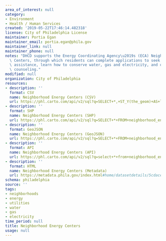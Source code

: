 ```yaml
---
area_of_interest: null
category:
- Environment
- Health / Human Services
created: '2019-05-22T17:46:14.482318'
license: City of Philadelphia License
maintainer: Portia Egan
maintainer_email: portia.egan@phila.gov
maintainer_link: null
maintainer_phone: null
notes: "DHCD supports the Energy Coordinating Agency\u2019s (ECA) Neighborhood Energy\
  \ Centers, through which residents can complete applications to seek bill payment\
  \ assistance, learn how to conserve water, gas and electricity, and obtain energy\
  \ counseling."
modified: null
organization: City of Philadelphia
resources:
- description: ''
  format: CSV
  name: Neighborhood Energy Centers (CSV)
  url: https://phl.carto.com/api/v2/sql?q=SELECT+*,+ST_Y(the_geom)+AS+lat,+ST_X(the_geom)+AS+lng+FROM+neighborhood_energy_centers&filename=neighborhood_energy_centers&format=csv&skipfields=cartodb_id,the_geom,the_geom_webmercator
- description: ''
  format: SHP
  name: Neighborhood Energy Centers (SHP)
  url: https://phl.carto.com/api/v2/sql?q=SELECT+*+FROM+neighborhood_energy_centers&filename=neighborhood_energy_centers&format=shp&skipfields=cartodb_id
- description: ''
  format: GeoJSON
  name: Neighborhood Energy Centers (GeoJSON)
  url: https://phl.carto.com/api/v2/sql?q=SELECT+*+FROM+neighborhood_energy_centers&filename=neighborhood_energy_centers&format=geojson&skipfields=cartodb_id
- description: ''
  format: API
  name: Neighborhood Energy Centers (API)
  url: https://phl.carto.com/api/v2/sql?q=select+*+from+neighborhood_energy_centers
- description: ''
  format: HTML
  name: Neighborhood Energy Centers (Metadata)
  url: https://metadata.phila.gov/index.html#home/datasetdetails/5cdace7d97ffd6000baedab5/representationdetails/5cdace7f97ffd6000baedab9/
schema: philadelphia
source: ''
tags: 
- neighborhoods
- energy
- utilities
- water
- gas
- electricity
time_period: null
title: Neighborhood Energy Centers
usage: null
---
```


